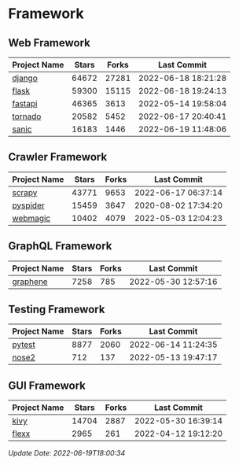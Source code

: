 # Framework

## Web Framework
| Project Name | Stars | Forks | Last Commit |
| ------------ | ----- | ----- | ----------- |
| [django](https://github.com/django/django) | 64672 | 27281 | 2022-06-18 18:21:28 |
| [flask](https://github.com/pallets/flask) | 59300 | 15115 | 2022-06-18 19:24:13 |
| [fastapi](https://github.com/tiangolo/fastapi) | 46365 | 3613 | 2022-05-14 19:58:04 |
| [tornado](https://github.com/tornadoweb/tornado) | 20582 | 5452 | 2022-06-17 20:40:41 |
| [sanic](https://github.com/sanic-org/sanic) | 16183 | 1446 | 2022-06-19 11:48:06 |

## Crawler Framework
| Project Name | Stars | Forks | Last Commit |
| ------------ | ----- | ----- | ----------- |
| [scrapy](https://github.com/scrapy/scrapy) | 43771 | 9653 | 2022-06-17 06:37:14 |
| [pyspider](https://github.com/binux/pyspider) | 15459 | 3647 | 2020-08-02 17:34:20 |
| [webmagic](https://github.com/code4craft/webmagic) | 10402 | 4079 | 2022-05-03 12:04:23 |

## GraphQL Framework
| Project Name | Stars | Forks | Last Commit |
| ------------ | ----- | ----- | ----------- |
| [graphene](https://github.com/graphql-python/graphene) | 7258 | 785 | 2022-05-30 12:57:16 |

## Testing Framework
| Project Name | Stars | Forks | Last Commit |
| ------------ | ----- | ----- | ----------- |
| [pytest](https://github.com/pytest-dev/pytest) | 8877 | 2060 | 2022-06-14 11:24:35 |
| [nose2](https://github.com/nose-devs/nose2) | 712 | 137 | 2022-05-13 19:47:17 |

## GUI Framework
| Project Name | Stars | Forks | Last Commit |
| ------------ | ----- | ----- | ----------- |
| [kivy](https://github.com/kivy/kivy) | 14704 | 2887 | 2022-05-30 16:39:14 |
| [flexx](https://github.com/flexxui/flexx) | 2965 | 261 | 2022-04-12 19:12:20 |

*Update Date: 2022-06-19T18:00:34*